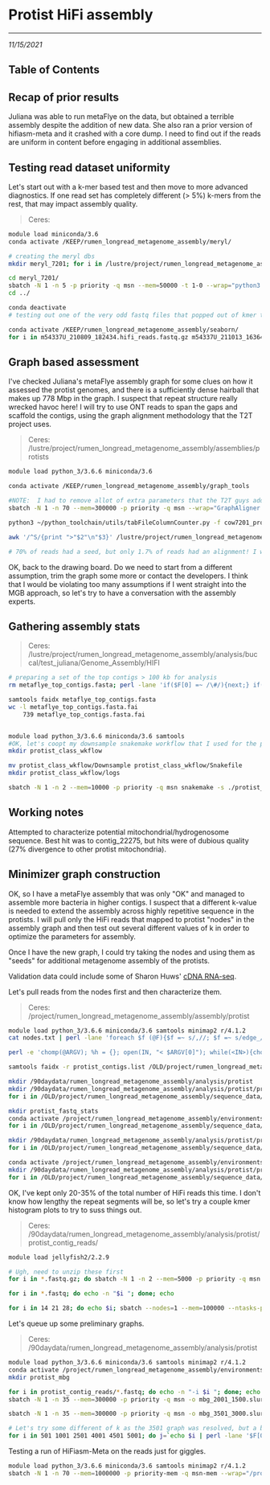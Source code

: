 # Protist HiFi assembly
---
*11/15/2021*

## Table of Contents

## Recap of prior results

Juliana was able to run metaFlye on the data, but obtained a terrible assembly despite the addition of new data. She also ran a prior version of hifiasm-meta and it crashed with a core dump. I need to find out if the reads are uniform in content before engaging in additional assemblies.

## Testing read dataset uniformity

Let's start out with a k-mer based test and then move to more advanced diagnostics. If one read set has completely different (> 5%) k-mers from the rest, that may impact assembly quality.

> Ceres: 

```bash
module load miniconda/3.6
conda activate /KEEP/rumen_longread_metagenome_assembly/meryl/

# creating the meryl dbs
mkdir meryl_7201; for i in /lustre/project/rumen_longread_metagenome_assembly/sequence_data/protist_ccs/*; do name=`basename $i | cut -d'.' -f1`; echo $name; sbatch -N 1 -n 35 --mem=150000 -p priority -q msn -t 2-0 --wrap="/lustre/project/rumen_longread_metagenome_assembly/binaries/meryl/build/bin/meryl k=21 count output meryl_7201/$name.meryl threads=35 memory=145 $i"; done

cd meryl_7201/
sbatch -N 1 -n 5 -p priority -q msn --mem=50000 -t 1-0 --wrap="python3 ~/python_toolchain/sequenceData/merylVennUpset.py -m /lustre/project/rumen_longread_metagenome_assembly/binaries/meryl/build/bin/meryl -d m54337U_210722_195630.meryl -d m54337U_210802_201210.meryl -d m54337U_210809_182434.meryl -d m54337U_211013_163649.meryl -d m54337U_211015_151518.meryl -d m54337U_211017_003233.meryl -o protist_7201_21mer_test"
cd ../

conda deactivate
# testing out one of the very odd fastq files that popped out of kmer testing

conda activate /KEEP/rumen_longread_metagenome_assembly/seaborn/
for i in m54337U_210809_182434.hifi_reads.fastq.gz m54337U_211013_163649.hifi_reads.fastq.gz m54337U_211015_151518.hifi_reads.fastq.gz; do name=`echo $i | cut -d'.' -f1`; echo $name; sbatch -N 1 -n 2 --mem=25000 -p priority -q msn --wrap="python3 ~/python_toolchain/sequenceData/ontFastqCompare.py -f /lustre/project/rumen_longread_metagenome_assembly/sequence_data/protist_ccs/m54337U_210802_201210.hifi_reads.fastq -s /lustre/project/rumen_longread_metagenome_assembly/sequence_data/protist_ccs/$i -o $name\_compare"; done
```

## Graph based assessment

I've checked Juliana's metaFlye assembly graph for some clues on how it assessed the protist genomes, and there is a sufficiently dense hairball that makes up 778 Mbp in the graph. I suspect that repeat structure really wrecked havoc here! I will try to use ONT reads to span the gaps and scaffold the contigs, using the graph alignment methodology that the T2T project uses.

> Ceres: /lustre/project/rumen_longread_metagenome_assembly/assemblies/protists

```bash
module load python_3/3.6.6 miniconda/3.6

conda activate /KEEP/rumen_longread_metagenome_assembly/graph_tools

#NOTE:  I had to remove allot of extra parameters that the T2T guys added in here. Not sure if they were using a different branch or modified version of GraphAligner 
sbatch -N 1 -n 70 --mem=300000 -p priority -q msn --wrap="GraphAligner -t 70 -g /lustre/project/rumen_longread_metagenome_assembly/analysis/buccal/test_juliana/Genome_Assembly/HIFI/metaflye/assembly_graph.gfa -f /lustre/project/rumen_longread_metagenome_assembly/sequence_data/protist_and_clover/Cow7201_proto_data/Cow7201_total_combined.2019.fastq.gz -a cow7201_protist_hififlye_ontalign.gaf --seeds-mxm-length 30 --seeds-mem-count 1000 -b 15 --multimap-score-fraction 0.99 --precise-clipping 0.85 --min-alignment-score 5000"

python3 ~/python_toolchain/utils/tabFileColumnCounter.py -f cow7201_protist_hififlye_ontalign.gaf -c 5 -d '\t' | perl -ne '$num = () = $_ =~ /edge_/g; if($num > 1){print $_;}' | head -n 100

awk '/^S/{print ">"$2"\n"$3}' /lustre/project/rumen_longread_metagenome_assembly/analysis/buccal/test_juliana/Genome_Assembly/HIFI/metaflye/assembly_graph.gfa | fold > protist_graph_edges.fa

# 70% of reads had a seed, but only 1.7% of reads had an alignment! I wonder if starting with the metaflye graph was the problem here. 
```

OK, back to the drawing board. Do we need to start from a different assumption, trim the graph some more or contact the developers. I think that I would be violating too many assumptions if I went straight into the MGB approach, so let's try to have a conversation with the assembly experts.

## Gathering assembly stats

> Ceres: /lustre/project/rumen_longread_metagenome_assembly/analysis/buccal/test_juliana/Genome_Assembly/HIFI

```bash
# preparing a set of the top contigs > 100 kb for analysis
rm metaflye_top_contigs.fasta; perl -lane 'if($F[0] =~ /\#/){next;} if($F[1] > 100000){system("samtools faidx metaflye/assembly.fasta $F[0] >> metaflye_top_contigs.fasta");}' < metaflye/assembly_info.txt

samtools faidx metaflye_top_contigs.fasta
wc -l metaflye_top_contigs.fasta.fai
	739 metaflye_top_contigs.fasta.fai


module load python_3/3.6.6 miniconda/3.6 samtools
#OK, let's coopt my downsample snakemake workflow that I used for the previous HIFI manuscript to start gathering as much information as possible here.
mkdir protist_class_wkflow

mv protist_class_wkflow/Downsample protist_class_wkflow/Snakefile
mkdir protist_class_wkflow/logs

sbatch -N 1 -n 2 --mem=10000 -p priority -q msn snakemake -s ./protist_class_wkflow/Snakefile --cluster-config ~/python_toolchain/snakeMake/hifiMAGManuscript/cluster.json --cluster "sbatch -N 1 --ntasks-per-node={cluster.ntasks-per-node} --mem={cluster.mem} -p priority -q msn -o {cluster.stdout}" -p --use-conda --jobs 250 --verbose --latency-wait 40
```

## Working notes

Attempted to characterize potential mitochondrial/hydrogenosome sequence. Best hit was to contig_22275, but hits were of dubious quality (27% divergence to other protist mitochondria). 

## Minimizer graph construction

OK, so I have a metaFlye assembly that was only "OK" and managed to assemble more bacteria in higher contigs. I suspect that a different k-value is needed to extend the assembly across highly repetitive sequence in the protists. I will pull only the HiFi reads that mapped to protist "nodes" in the assembly graph and then test out several different values of k in order to optimize the parameters for assembly.

Once I have the new graph, I could try taking the nodes and using them as "seeds" for additional metagenome assembly of the protists. 

Validation data could include some of Sharon Huws' [cDNA RNA-seq](https://www.ncbi.nlm.nih.gov/sra/?term=SAMN13506237). 

Let's pull reads from the nodes first and then characterize them.

> Ceres: /project/rumen_longread_metagenome_assembly/assembly/protist

```bash
module load python_3/3.6.6 miniconda/3.6 samtools minimap2 r/4.1.2
cat nodes.txt | perl -lane 'foreach $f (@F){$f =~ s/,//; $f =~ s/edge_//; print "$f";}' > protist_nodes.list

perl -e 'chomp(@ARGV); %h = {}; open(IN, "< $ARGV[0]"); while(<IN>){chomp; $h{$_} = 1;} close IN; open(IN, "< $ARGV[1]"); <IN>; while(<IN>){chomp; @s = split(/\t/); @j = split(/,/, $s[-1]); foreach $j (@j){if(exists($h{$j})){print "$s[0]\n"; last;}}} close IN;' protist_nodes.list /OLD/project/rumen_longread_metagenome_assembly/analysis/buccal/test_juliana/Genome_Assembly/HIFI/metaflye/assembly_info.txt > protist_contigs.list

samtools faidx -r protist_contigs.list /OLD/project/rumen_longread_metagenome_assembly/analysis/buccal/test_juliana/Genome_Assembly/HIFI/metaflye/assembly.fasta > protist_contigs.fasta

mkdir /90daydata/rumen_longread_metagenome_assembly/analysis/protist
mkdir /90daydata/rumen_longread_metagenome_assembly/analysis/protist/protist_contig_aligns
for i in /OLD/project/rumen_longread_metagenome_assembly/sequence_data/protist_ccs/*fastq*; do name=`basename $i | cut -d'.' -f1`; echo $name; sbatch -N 1 -n 5 -p priority -q msn --mem=22000 --wrap="minimap2 -x map-hifi -t 5 -o /90daydata/rumen_longread_metagenome_assembly/analysis/protist/protist_contig_aligns/$name.alignments.paf protist_contigs.fasta $i"; done;

mkdir protist_fastq_stats
conda activate /project/rumen_longread_metagenome_assembly/environments/seaborn/
for i in /OLD/project/rumen_longread_metagenome_assembly/sequence_data/protist_ccs/*fastq*; do name=`basename $i | cut -d'.' -f1`; echo $name; sbatch -N 1 -n 2 -p priority -q msn --mem=30000 --wrap="python3 ~/python_toolchain/sequenceData/fastqStats.py -f $i -o protist_fastq_stats/$name"; done

mkdir /90daydata/rumen_longread_metagenome_assembly/analysis/protist/protist_contig_rlists
for i in /OLD/project/rumen_longread_metagenome_assembly/sequence_data/protist_ccs/*fastq*; do name=`basename $i | cut -d'.' -f1`; echo $name; sbatch -N 1 -n 5 -p priority -q msn --mem=22000 --wrap="python3 filterHifiRDNAByQPafsF.py /90daydata/rumen_longread_metagenome_assembly/analysis/protist/protist_contig_aligns/$name.alignments.paf /90daydata/rumen_longread_metagenome_assembly/analysis/protist/protist_contig_rlists/$name.reads.list"; done;

conda activate /project/rumen_longread_metagenome_assembly/environments/seaborn/
mkdir /90daydata/rumen_longread_metagenome_assembly/analysis/protist/protist_contig_reads
for i in /OLD/project/rumen_longread_metagenome_assembly/sequence_data/protist_ccs/*fastq*; do name=`basename $i | cut -d'.' -f1`; echo $name; sbatch -N 1 -n 2 -p priority -q msn --mem=25000 --wrap="python3 ~/python_toolchain/sequenceData/filterFastaqFromList.py -q $i -l /90daydata/rumen_longread_metagenome_assembly/analysis/protist/protist_contig_rlists/$name.reads.list -o /90daydata/rumen_longread_metagenome_assembly/analysis/protist/protist_contig_reads/$name.rdna.fastq; gzip /90daydata/rumen_longread_metagenome_assembly/analysis/protist/protist_contig_reads/$name.rdna.fastq"; done
```

OK, I've kept only 20-35% of the total number of HiFi reads this time. I don't know how lengthy the repeat segments will be, so let's try a couple kmer histogram plots to try to suss things out.

> Ceres: /90daydata/rumen_longread_metagenome_assembly/analysis/protist/protist_contig_reads/

```bash
module load jellyfish2/2.2.9

# Ugh, need to unzip these first
for i in *.fastq.gz; do sbatch -N 1 -n 2 --mem=5000 -p priority -q msn --wrap="gunzip $i"; done

for i in *.fastq; do echo -n "$i "; done; echo

for i in 14 21 28; do echo $i; sbatch --nodes=1 --mem=100000 --ntasks-per-node=15 --wrap="jellyfish count -m $i -s 90G -t 15 -o protist_reads_${i}.jf -C m54337U_210722_195630.rdna.fastq m54337U_210802_201210.rdna.fastq m54337U_210809_182434.rdna.fastq m54337U_211013_163649.rdna.fastq m54337U_211015_151518.rdna.fastq m54337U_211017_003233.rdna.fastq"; done
```

Let's queue up some preliminary graphs.

> Ceres: /90daydata/rumen_longread_metagenome_assembly/analysis/protist

```bash
module load python_3/3.6.6 miniconda/3.6 samtools minimap2 r/4.1.2
conda activate /project/rumen_longread_metagenome_assembly/environments/verkko
mkdir protist_mbg

for i in protist_contig_reads/*.fastq; do echo -n "-i $i "; done; echo
sbatch -N 1 -n 35 --mem=300000 -p priority -q msn -o mbg_2001_1500.slurm.out --wrap="MBG -t 35 -k 2001 -w 1500 -r 15000 --output-sequence-paths protist_mbg/protist_2001_1500_paths.gaf  --out protist_mbg/protist_2001_1500_graph.gfa -i protist_contig_reads/m54337U_210722_195630.rdna.fastq -i protist_contig_reads/m54337U_210802_201210.rdna.fastq -i protist_contig_reads/m54337U_210809_182434.rdna.fastq -i protist_contig_reads/m54337U_211013_163649.rdna.fastq -i protist_contig_reads/m54337U_211015_151518.rdna.fastq -i protist_contig_reads/m54337U_211017_003233.rdna.fastq"

sbatch -N 1 -n 35 --mem=300000 -p priority -q msn -o mbg_3501_3000.slurm.out --wrap="MBG -t 35 -k 3501 -w 3000 -r 15000 --output-sequence-paths protist_mbg/protist_3501_3000_paths.gaf  --out protist_mbg/protist_3501_3000_graph.gfa -i protist_contig_reads/m54337U_210722_195630.rdna.fastq -i protist_contig_reads/m54337U_210802_201210.rdna.fastq -i protist_contig_reads/m54337U_210809_182434.rdna.fastq -i protist_contig_reads/m54337U_211013_163649.rdna.fastq -i protist_contig_reads/m54337U_211015_151518.rdna.fastq -i protist_contig_reads/m54337U_211017_003233.rdna.fastq"

# Let's try some different of k as the 3501 graph was resolved, but a bit too separate in nodes!
for i in 501 1001 2501 4001 4501 5001; do j=`echo $i | perl -lane '$F[0] = int($F[0] / 2); print $F[0];'`; echo "$i $j"; sbatch -N 1 -n 35 --mem=300000 -p priority -q msn -o mbg_${i}_${j}.slurm.out --wrap="MBG -t 35 -k $i -w $j -r 15000 --output-sequence-paths protist_mbg/protist_${i}_${j}_paths.gaf  --out protist_mbg/protist_${i}_${j}_graph.gfa -i protist_contig_reads/m54337U_210722_195630.rdna.fastq -i protist_contig_reads/m54337U_210802_201210.rdna.fastq -i protist_contig_reads/m54337U_210809_182434.rdna.fastq -i protist_contig_reads/m54337U_211013_163649.rdna.fastq -i protist_contig_reads/m54337U_211015_151518.rdna.fastq -i protist_contig_reads/m54337U_211017_003233.rdna.fastq"; done 
```

Testing a run of HiFiasm-Meta on the reads just for giggles.

```bash
module load python_3/3.6.6 miniconda/3.6 samtools minimap2 r/4.1.2
sbatch -N 1 -n 70 --mem=1000000 -p priority-mem -q msn-mem --wrap="/project/rumen_longread_metagenome_assembly/binaries/hifiasm-meta/hifiasm_meta -o protist_hifiasm -t 70 protist_contig_reads/m54337U_210722_195630.rdna.fastq protist_contig_reads/m54337U_210802_201210.rdna.fastq protist_contig_reads/m54337U_210809_182434.rdna.fastq protist_contig_reads/m54337U_211013_163649.rdna.fastq protist_contig_reads/m54337U_211015_151518.rdna.fastq protist_contig_reads/m54337U_211017_003233.rdna.fastq"
```